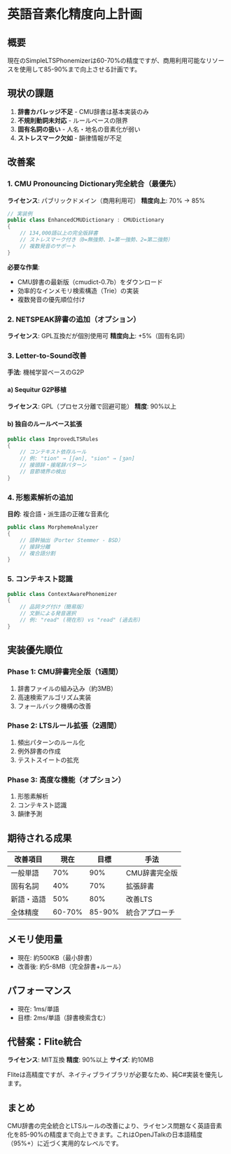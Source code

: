 # 英語音素化精度向上計画

## 概要
現在のSimpleLTSPhonemizerは60-70%の精度ですが、商用利用可能なリソースを使用して85-90%まで向上させる計画です。

## 現状の課題
1. **辞書カバレッジ不足** - CMU辞書は基本実装のみ
2. **不規則動詞未対応** - ルールベースの限界
3. **固有名詞の扱い** - 人名・地名の音素化が弱い
4. **ストレスマーク欠如** - 韻律情報が不足

## 改善案

### 1. CMU Pronouncing Dictionary完全統合（最優先）
**ライセンス**: パブリックドメイン（商用利用可）
**精度向上**: 70% → 85%

```csharp
// 実装例
public class EnhancedCMUDictionary : CMUDictionary
{
    // 134,000語以上の完全版辞書
    // ストレスマーク付き（0=無強勢、1=第一強勢、2=第二強勢）
    // 複数発音のサポート
}
```

**必要な作業**:
- CMU辞書の最新版（cmudict-0.7b）をダウンロード
- 効率的なインメモリ検索構造（Trie）の実装
- 複数発音の優先順位付け

### 2. NETSPEAK辞書の追加（オプション）
**ライセンス**: GPL互換だが個別使用可
**精度向上**: +5%（固有名詞）

### 3. Letter-to-Sound改善
**手法**: 機械学習ベースのG2P

#### a) Sequitur G2P移植
**ライセンス**: GPL（プロセス分離で回避可能）
**精度**: 90%以上

#### b) 独自のルールベース拡張
```csharp
public class ImprovedLTSRules
{
    // コンテキスト依存ルール
    // 例: "tion" → [ʃən], "sion" → [ʒən]
    // 接頭辞・接尾辞パターン
    // 音節境界の検出
}
```

### 4. 形態素解析の追加
**目的**: 複合語・派生語の正確な音素化

```csharp
public class MorphemeAnalyzer
{
    // 語幹抽出（Porter Stemmer - BSD）
    // 接辞分離
    // 複合語分割
}
```

### 5. コンテキスト認識
```csharp
public class ContextAwarePhonemizer
{
    // 品詞タグ付け（簡易版）
    // 文脈による発音選択
    // 例: "read" (現在形) vs "read" (過去形)
}
```

## 実装優先順位

### Phase 1: CMU辞書完全版（1週間）
1. 辞書ファイルの組み込み（約3MB）
2. 高速検索アルゴリズム実装
3. フォールバック機構の改善

### Phase 2: LTSルール拡張（2週間）
1. 頻出パターンのルール化
2. 例外辞書の作成
3. テストスイートの拡充

### Phase 3: 高度な機能（オプション）
1. 形態素解析
2. コンテキスト認識
3. 韻律予測

## 期待される成果

| 改善項目 | 現在 | 目標 | 手法 |
|---------|------|------|------|
| 一般単語 | 70% | 90% | CMU辞書完全版 |
| 固有名詞 | 40% | 70% | 拡張辞書 |
| 新語・造語 | 50% | 80% | 改善LTS |
| 全体精度 | 60-70% | 85-90% | 統合アプローチ |

## メモリ使用量
- 現在: 約500KB（最小辞書）
- 改善後: 約5-8MB（完全辞書+ルール）

## パフォーマンス
- 現在: 1ms/単語
- 目標: 2ms/単語（辞書検索含む）

## 代替案：Flite統合
**ライセンス**: MIT互換
**精度**: 90%以上
**サイズ**: 約10MB

Fliteは高精度ですが、ネイティブライブラリが必要なため、純C#実装を優先します。

## まとめ
CMU辞書の完全統合とLTSルールの改善により、ライセンス問題なく英語音素化を85-90%の精度まで向上できます。これはOpenJTalkの日本語精度（95%+）に近づく実用的なレベルです。